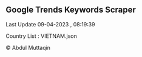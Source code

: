 

## Google Trends Keywords Scraper 
 
Last Update 09-04-2023 , 08:19:39

Country List :
VIETNAM.json



© Abdul Muttaqin 
